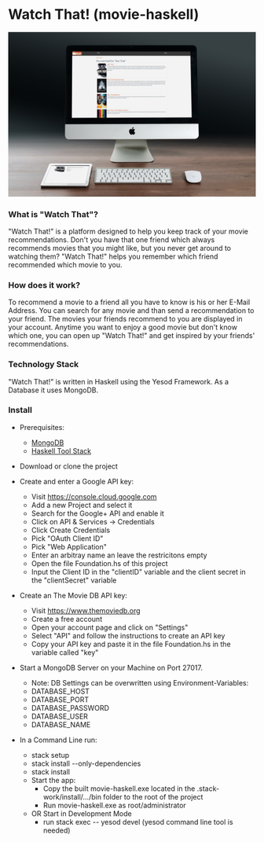 # Watch That! (movie-haskell)

![Screenshot](https://raw.githubusercontent.com/nikolaifischer/movie-haskell/master/static/img/monitor_tablet_mockup.jpg)

### What is "Watch That"?
"Watch That!" is a platform designed to help you keep track of your movie recommendations.
Don't you have that one friend which always recommends movies that you might like, but you never get around to watching them? "Watch That!" helps you remember which friend recommended which movie to you.

### How does it work?
To recommend a movie to a friend all you have to know is his or her E-Mail Address. You can search for any movie and than send a recommendation to your friend.
The movies your friends recommend to you are displayed in your account. Anytime you want to enjoy a good movie but don't know which one, you can open up "Watch That!" and get inspired by your friends' recommendations.

### Technology Stack
"Watch That!" is written in Haskell using the Yesod Framework. As a Database it uses MongoDB.

### Install
* Prerequisites:
  * [MongoDB](https://www.mongodb.com/)
  * [Haskell Tool Stack](https://docs.haskellstack.org/en/stable/README/)
* Download or clone the project
* Create and enter a Google API key:
  * Visit https://console.cloud.google.com
  * Add a new Project and select it
  * Search for the Google+ API and enable it
  * Click on API & Services -> Credentials
  * Click Create Credentials
  * Pick "OAuth Client ID"
  * Pick "Web Application"
  * Enter an arbitray name an leave the restricitons empty
  * Open the file Foundation.hs of this project
  * Input the Client ID in the "clientID" variable and the client secret in the "clientSecret" variable

* Create an The Movie DB API key:
  * Visit https://www.themoviedb.org
  * Create a free account
  * Open your account page and click on "Settings"
  * Select "API" and follow the instructions to create an API key
  * Copy your API key and paste it in the file Foundation.hs in the variable called "key"

* Start a MongoDB Server on your Machine on Port 27017.
    * Note: DB Settings can be overwritten using Environment-Variables:
    * DATABASE_HOST
    * DATABASE_PORT
    * DATABASE_PASSWORD
    * DATABASE_USER
    * DATABASE_NAME
* In a Command Line run:
    * stack setup
    * stack install --only-dependencies
    * stack install
    * Start the app:
      * Copy the built movie-haskell.exe located in the .stack-work/install/.../bin folder to the root of the project
      * Run movie-haskell.exe as root/administrator
    * OR Start in Development Mode
      * run stack exec -- yesod devel (yesod command line tool is needed)
